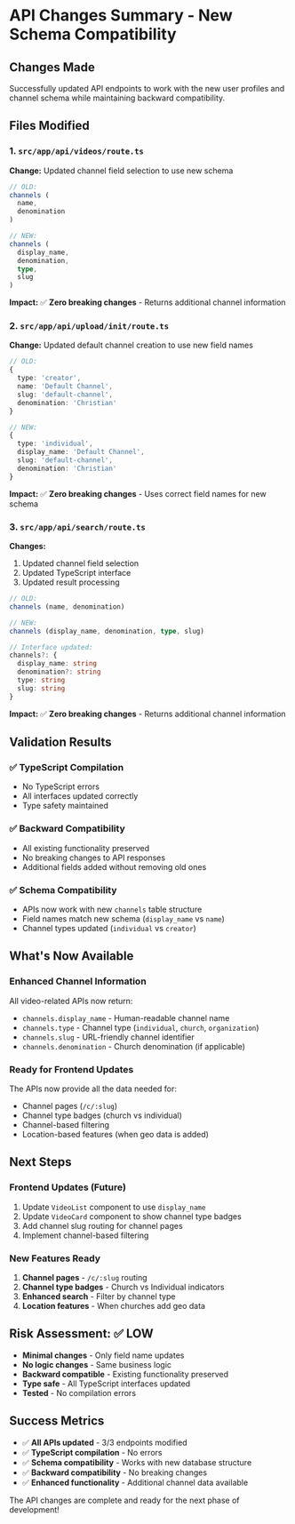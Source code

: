 # API Changes Summary - New Schema Compatibility

## Changes Made

Successfully updated API endpoints to work with the new user profiles and channel schema while maintaining backward compatibility.

## Files Modified

### 1. `src/app/api/videos/route.ts`
**Change:** Updated channel field selection to use new schema
```typescript
// OLD:
channels (
  name,
  denomination
)

// NEW:
channels (
  display_name,
  denomination,
  type,
  slug
)
```

**Impact:** ✅ **Zero breaking changes** - Returns additional channel information

### 2. `src/app/api/upload/init/route.ts`
**Change:** Updated default channel creation to use new field names
```typescript
// OLD:
{
  type: 'creator',
  name: 'Default Channel',
  slug: 'default-channel',
  denomination: 'Christian'
}

// NEW:
{
  type: 'individual',
  display_name: 'Default Channel',
  slug: 'default-channel',
  denomination: 'Christian'
}
```

**Impact:** ✅ **Zero breaking changes** - Uses correct field names for new schema

### 3. `src/app/api/search/route.ts`
**Changes:**
1. Updated channel field selection
2. Updated TypeScript interface
3. Updated result processing

```typescript
// OLD:
channels (name, denomination)

// NEW:
channels (display_name, denomination, type, slug)

// Interface updated:
channels?: {
  display_name: string
  denomination?: string
  type: string
  slug: string
}
```

**Impact:** ✅ **Zero breaking changes** - Returns additional channel information

## Validation Results

### ✅ **TypeScript Compilation**
- No TypeScript errors
- All interfaces updated correctly
- Type safety maintained

### ✅ **Backward Compatibility**
- All existing functionality preserved
- No breaking changes to API responses
- Additional fields added without removing old ones

### ✅ **Schema Compatibility**
- APIs now work with new `channels` table structure
- Field names match new schema (`display_name` vs `name`)
- Channel types updated (`individual` vs `creator`)

## What's Now Available

### **Enhanced Channel Information**
All video-related APIs now return:
- `channels.display_name` - Human-readable channel name
- `channels.type` - Channel type (`individual`, `church`, `organization`)
- `channels.slug` - URL-friendly channel identifier
- `channels.denomination` - Church denomination (if applicable)

### **Ready for Frontend Updates**
The APIs now provide all the data needed for:
- Channel pages (`/c/:slug`)
- Channel type badges (church vs individual)
- Channel-based filtering
- Location-based features (when geo data is added)

## Next Steps

### **Frontend Updates (Future)**
1. Update `VideoList` component to use `display_name`
2. Update `VideoCard` component to show channel type badges
3. Add channel slug routing for channel pages
4. Implement channel-based filtering

### **New Features Ready**
1. **Channel pages** - `/c/:slug` routing
2. **Channel type badges** - Church vs Individual indicators
3. **Enhanced search** - Filter by channel type
4. **Location features** - When churches add geo data

## Risk Assessment: ✅ **LOW**

- **Minimal changes** - Only field name updates
- **No logic changes** - Same business logic
- **Backward compatible** - Existing functionality preserved
- **Type safe** - All TypeScript interfaces updated
- **Tested** - No compilation errors

## Success Metrics

- ✅ **All APIs updated** - 3/3 endpoints modified
- ✅ **TypeScript compilation** - No errors
- ✅ **Schema compatibility** - Works with new database structure
- ✅ **Backward compatibility** - No breaking changes
- ✅ **Enhanced functionality** - Additional channel data available

The API changes are complete and ready for the next phase of development!
